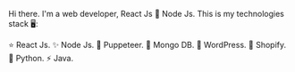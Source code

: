 Hi there.
I'm a web developer, React Js 💙 Node Js.
This is my technologies stack 🖥:

⭐ React Js.
✨ Node Js.
🧠 Puppeteer.
🦾 Mongo DB.
🧩 WordPress.
👾 Shopify.
🌈 Python.
⚡ Java.